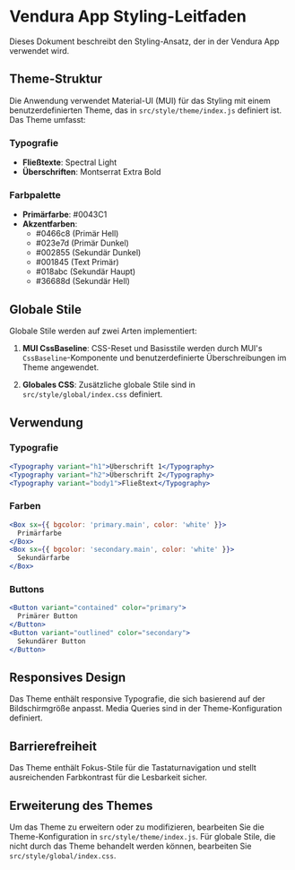 # Vendura App Styling-Leitfaden

Dieses Dokument beschreibt den Styling-Ansatz, der in der Vendura App verwendet wird.

## Theme-Struktur

Die Anwendung verwendet Material-UI (MUI) für das Styling mit einem benutzerdefinierten Theme, das in `src/style/theme/index.js` definiert ist. Das Theme umfasst:

### Typografie

- **Fließtexte**: Spectral Light
- **Überschriften**: Montserrat Extra Bold

### Farbpalette

- **Primärfarbe**: #0043C1
- **Akzentfarben**:
  - #0466c8 (Primär Hell)
  - #023e7d (Primär Dunkel)
  - #002855 (Sekundär Dunkel)
  - #001845 (Text Primär)
  - #018abc (Sekundär Haupt)
  - #36688d (Sekundär Hell)

## Globale Stile

Globale Stile werden auf zwei Arten implementiert:

1. **MUI CssBaseline**: CSS-Reset und Basisstile werden durch MUI's `CssBaseline`-Komponente und benutzerdefinierte Überschreibungen im Theme angewendet.

2. **Globales CSS**: Zusätzliche globale Stile sind in `src/style/global/index.css` definiert.

## Verwendung

### Typografie

```jsx
<Typography variant="h1">Überschrift 1</Typography>
<Typography variant="h2">Überschrift 2</Typography>
<Typography variant="body1">Fließtext</Typography>
```

### Farben

```jsx
<Box sx={{ bgcolor: 'primary.main', color: 'white' }}>
  Primärfarbe
</Box>
<Box sx={{ bgcolor: 'secondary.main', color: 'white' }}>
  Sekundärfarbe
</Box>
```

### Buttons

```jsx
<Button variant="contained" color="primary">
  Primärer Button
</Button>
<Button variant="outlined" color="secondary">
  Sekundärer Button
</Button>
```

## Responsives Design

Das Theme enthält responsive Typografie, die sich basierend auf der Bildschirmgröße anpasst. Media Queries sind in der Theme-Konfiguration definiert.

## Barrierefreiheit

Das Theme enthält Fokus-Stile für die Tastaturnavigation und stellt ausreichenden Farbkontrast für die Lesbarkeit sicher.

## Erweiterung des Themes

Um das Theme zu erweitern oder zu modifizieren, bearbeiten Sie die Theme-Konfiguration in `src/style/theme/index.js`. Für globale Stile, die nicht durch das Theme behandelt werden können, bearbeiten Sie `src/style/global/index.css`.
